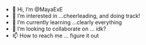 - 👋 Hi, I’m @MayaExE
- 👀 I’m interested in ...cheerleading, and doing track!
- 🌱 I’m currently learning ...clearly everything 
- 💞️ I’m looking to collaborate on ... idk?
- 📫 How to reach me ... figure it out

<!---
MayaExE/MayaExE is a ✨ special ✨ repository because its `README.md` (this file) appears on your GitHub profile.
You can click the Preview link to take a look at your changes.
--->
